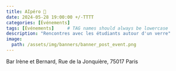 ```yaml
---
title: AIpéro 🍻
date: 2024-05-28 19:00:00 +/-TTTT
categories: [Événements]
tags: [Événements]     # TAG names should always be lowercase
description: "Rencontres avec les étudiants autour d'un verre"
image:
  path: /assets/img/banners/banner_post_event.png
---
```


Bar Irène et Bernard, 
Rue de la Jonquière,
75017 Paris
